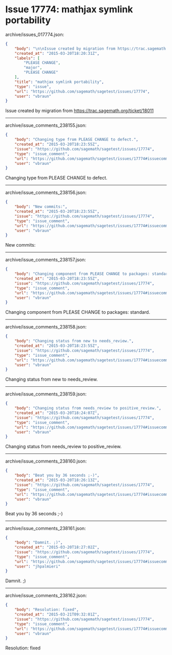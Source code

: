 # Issue 17774: mathjax symlink portability

archive/issues_017774.json:
```json
{
    "body": "\n\nIssue created by migration from https://trac.sagemath.org/ticket/18011\n\n",
    "created_at": "2015-03-20T18:20:31Z",
    "labels": [
        "PLEASE CHANGE",
        "major",
        "PLEASE CHANGE"
    ],
    "title": "mathjax symlink portability",
    "type": "issue",
    "url": "https://github.com/sagemath/sagetest/issues/17774",
    "user": "vbraun"
}
```


Issue created by migration from https://trac.sagemath.org/ticket/18011





---

archive/issue_comments_238155.json:
```json
{
    "body": "Changing type from PLEASE CHANGE to defect.",
    "created_at": "2015-03-20T18:23:55Z",
    "issue": "https://github.com/sagemath/sagetest/issues/17774",
    "type": "issue_comment",
    "url": "https://github.com/sagemath/sagetest/issues/17774#issuecomment-238155",
    "user": "vbraun"
}
```

Changing type from PLEASE CHANGE to defect.



---

archive/issue_comments_238156.json:
```json
{
    "body": "New commits:",
    "created_at": "2015-03-20T18:23:55Z",
    "issue": "https://github.com/sagemath/sagetest/issues/17774",
    "type": "issue_comment",
    "url": "https://github.com/sagemath/sagetest/issues/17774#issuecomment-238156",
    "user": "vbraun"
}
```

New commits:



---

archive/issue_comments_238157.json:
```json
{
    "body": "Changing component from PLEASE CHANGE to packages: standard.",
    "created_at": "2015-03-20T18:23:55Z",
    "issue": "https://github.com/sagemath/sagetest/issues/17774",
    "type": "issue_comment",
    "url": "https://github.com/sagemath/sagetest/issues/17774#issuecomment-238157",
    "user": "vbraun"
}
```

Changing component from PLEASE CHANGE to packages: standard.



---

archive/issue_comments_238158.json:
```json
{
    "body": "Changing status from new to needs_review.",
    "created_at": "2015-03-20T18:23:55Z",
    "issue": "https://github.com/sagemath/sagetest/issues/17774",
    "type": "issue_comment",
    "url": "https://github.com/sagemath/sagetest/issues/17774#issuecomment-238158",
    "user": "vbraun"
}
```

Changing status from new to needs_review.



---

archive/issue_comments_238159.json:
```json
{
    "body": "Changing status from needs_review to positive_review.",
    "created_at": "2015-03-20T18:24:07Z",
    "issue": "https://github.com/sagemath/sagetest/issues/17774",
    "type": "issue_comment",
    "url": "https://github.com/sagemath/sagetest/issues/17774#issuecomment-238159",
    "user": "vbraun"
}
```

Changing status from needs_review to positive_review.



---

archive/issue_comments_238160.json:
```json
{
    "body": "Beat you by 36 seconds ;-)",
    "created_at": "2015-03-20T18:26:13Z",
    "issue": "https://github.com/sagemath/sagetest/issues/17774",
    "type": "issue_comment",
    "url": "https://github.com/sagemath/sagetest/issues/17774#issuecomment-238160",
    "user": "vbraun"
}
```

Beat you by 36 seconds ;-)



---

archive/issue_comments_238161.json:
```json
{
    "body": "Damnit. ;)",
    "created_at": "2015-03-20T18:27:02Z",
    "issue": "https://github.com/sagemath/sagetest/issues/17774",
    "type": "issue_comment",
    "url": "https://github.com/sagemath/sagetest/issues/17774#issuecomment-238161",
    "user": "jhpalmieri"
}
```

Damnit. ;)



---

archive/issue_comments_238162.json:
```json
{
    "body": "Resolution: fixed",
    "created_at": "2015-03-21T09:32:01Z",
    "issue": "https://github.com/sagemath/sagetest/issues/17774",
    "type": "issue_comment",
    "url": "https://github.com/sagemath/sagetest/issues/17774#issuecomment-238162",
    "user": "vbraun"
}
```

Resolution: fixed
